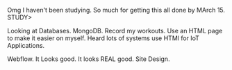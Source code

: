 Omg I haven't been studying.
So much for getting this all done by MArch 15.
STUDY>

Looking at Databases. MongoDB. Record my workouts. Use an HTML page to make it easier on myself. Heard lots of systems use HTMl for IoT Applications.

Webflow. It Looks good. It looks REAL good. Site Design.
